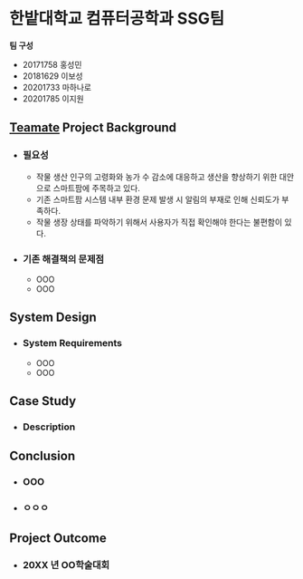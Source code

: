 # 한밭대학교 컴퓨터공학과 SSG팀

**팀 구성**
- 20171758 홍성민
- 20181629 이보성
- 20201733 마하나로
- 20201785 이지원

## <u>Teamate</u> Project Background
- ### 필요성
  - 작물 생산 인구의 고령화와 농가 수 감소에 대응하고 생산을 향상하기 위한 대안으로 스마트팜에 주목하고 있다.
  - 기존 스마트팜 시스템 내부 환경 문제 발생 시 알림의 부재로 인해 신뢰도가 부족하다.
  - 작물 생장 상태를 파악하기 위해서 사용자가 직접 확인해야 한다는 불편함이 있다.
- ### 기존 해결책의 문제점
  - OOO
  - OOO
  
## System Design
  - ### System Requirements
    - OOO
    - OOO
    
## Case Study
  - ### Description
  
  
## Conclusion
  - ### OOO
  - ### ㅇㅇㅇ
  
## Project Outcome
- ### 20XX 년 OO학술대회 
